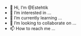 - 👋 Hi, I’m @Estehtik
- 👀 I’m interested in ...
- 🌱 I’m currently learning ...
- 💞️ I’m looking to collaborate on ...
- 📫 How to reach me ...

<!---
Estehtik/Estehtik is a ✨ special ✨ repository because its `README.md` (this file) appears on your GitHub profile.
You can click the Preview link to take a look at your changes.
--->
